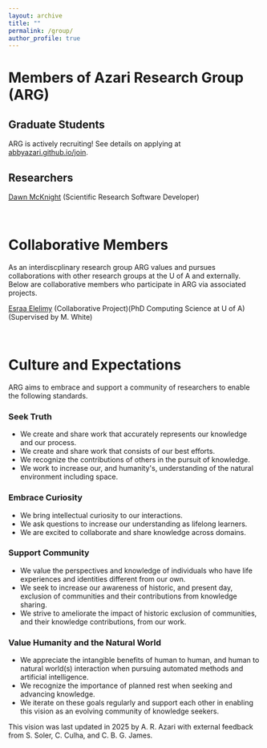 ```yaml
---
layout: archive
title: ""
permalink: /group/
author_profile: true
---
```


# Members of Azari Research Group (ARG)

## Graduate Students

ARG is actively recruiting! See details on applying at [abbyazari.github.io/join](https://abbyazari.github.io/join).

## Researchers

[Dawn McKnight](https://demcknight.com/) (Scientific Research Software Developer)

&nbsp;

# Collaborative Members

As an interdiscplinary research group ARG values and pursues collaborations with other research groups at the U of A and externally. Below are collaborative members who participate in ARG via associated projects.

[Esraa Elelimy](https://esraaelelimy.github.io/) (Collaborative Project)(PhD Computing Science at U of A)(Supervised by M. White)

&nbsp;
&nbsp;

# Culture and Expectations

ARG aims to embrace and support a community of researchers to enable the following standards. 

### Seek Truth
- We create and share work that accurately represents our knowledge and our process.
- We create and share work that consists of our best efforts.
- We recognize the contributions of others in the pursuit of knowledge. 
- We work to increase our, and humanity's, understanding of the natural environment including space.

### Embrace Curiosity
- We bring intellectual curiosity to our interactions.
- We ask questions to increase our understanding as lifelong learners. 
- We are excited to collaborate and share knowledge across domains.
 
### Support Community
- We value the perspectives and knowledge of individuals who have life experiences and identities different from our own.
- We seek to increase our awareness of historic, and present day, exclusion of communities and their contributions from knowledge sharing.
- We strive to ameliorate the impact of historic exclusion of communities, and their knowledge contributions, from our work.

### Value Humanity and the Natural World
- We appreciate the intangible benefits of human to human, and human to natural world(s) interaction when pursuing automated methods and artificial intelligence.
- We recognize the importance of planned rest when seeking and advancing knowledge. 
- We iterate on these goals regularly and support each other in enabling this vision as an evolving community of knowledge seekers.

This vision was last updated in 2025 by A. R. Azari with external feedback from S. Soler, C. Culha, and C. B. G. James.
